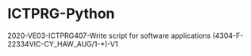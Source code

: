 # ICTPRG-Python
2020-VE03-ICTPRG407-Write script for software applications (4304-F-22334VIC-CY_HAW_AUG/1-*)-V1
